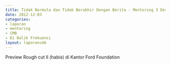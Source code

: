 ```yaml
---
title: Tidak Bermula dan Tidak Berakhir Dengan Berita - Mentoring 3 Desember 2012
date: 2012-12-03
categories:
- laporan
- mentoring
- CMB
- Di Balik Frekuensi
layout: laporancmb
---
```


Preview Rough cut II (habis) di Kantor Ford Foundation
